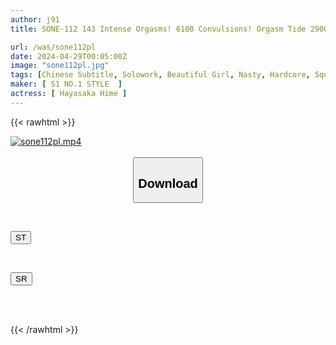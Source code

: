 ```yaml
---
author: j91
title: SONE-112 143 Intense Orgasms! 6100 Convulsions! Orgasm Tide 2900cc! New Generation Super New Eros Awakening Large Convulsions Special Hime Hayasaka

url: /was/sone112pl
date: 2024-04-29T00:05:00Z
image: "sone112pl.jpg"
tags: [Chinese Subtitle, Solowork, Beautiful Girl, Nasty, Hardcore, Squirting, Entertainer, Acme · Orgasm	]
maker: [ S1 NO.1 STYLE  ]
actress: [ Hayasaka Hime ]
---
```



{{< rawhtml >}}

<div class="video" data-videoid="q6M0RKOQA7Hz9Z6">
    <a href="javascript:;">
        <img src="/was/sone112pl/sone112pl.jpg" width="WIDTH" height="HEIGHT" alt="sone112pl.mp4" loading="lazy">
    </a>
</div>

<script type="text/javascript" src="https://j91.asia/asset/on-demand-st.js"></script>

<br>
  <link rel="stylesheet" href="https://j91.asia/asset/bs5.css">
  
  <center>
  <button class="btn btn-primary" type="button" data-bs-toggle="collapse" data-bs-target=".multi-collapse" aria-expanded="false" aria-controls="multiCollapseExample1 multiCollapseExample2"><h2>Download</h2></button></center>
</p>
<div class="row">
  <div class="col">
    <div class="collapse multi-collapse" id="multiCollapseExample1">
      <div class="card card-body">
	      	      <br>
<div class="buttons">  
<p><a href="https://streamtape.to/v/q6M0RKOQA7Hz9Z6" target="_blank"><button class="btn-hover color-3"><i class="fa fa-download"></i> ST</button></a></p></div>
    </div>
  </div>
</div>
  <div class="col">
    <div class="collapse multi-collapse" id="multiCollapseExample2">
      <div class="card card-body">
	      <br>
<div class="buttons">
<p><a href="https://rubystm.com/pw6cx0iuh1hs" target="_blank"><button class="btn-hover color-9"><i class="fa fa-download"></i> SR</button></a></p></div>
<br><br>
      </div>
    </div>
  </div>
</div>

{{< /rawhtml >}}